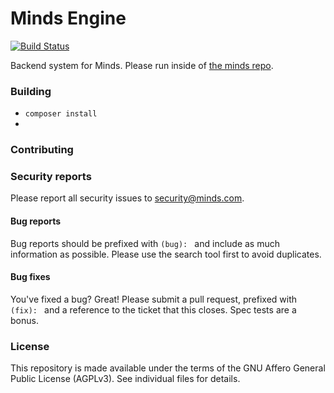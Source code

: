 Minds Engine
==========

[![Build Status](http://drone.minds.io/api/badges/Minds/engine-internal/status.svg)](http://drone.minds.io/Minds/engine-internal)

Backend system for Minds. Please run inside of [the minds repo](https://github.com/minds/minds).

### Building

- `composer install`
- 

### Contributing

### Security reports
Please report all security issues to security@minds.com. 

#### Bug reports
Bug reports should be prefixed with `(bug): ` and include as much information as possible. Please use the search tool first to avoid duplicates.

#### Bug fixes
You've fixed a bug? Great! Please submit a pull request, prefixed with `(fix): ` and a reference to the ticket that this closes. Spec tests are a bonus.

### License

This repository is made available under the terms of the GNU Affero General Public License (AGPLv3).  See individual files for details.
